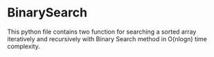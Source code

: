 # BinarySearch
This python file contains two function for searching a sorted array iteratively and recursively with Binary Search method in O(nlogn) time complexity.
